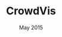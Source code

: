 ---
title: "CrowdVis"
event: "CRAb - Master's Degree"
date: "May 2015"
img: "crowdvis-%.jpg"
category: "software"
page-url: https://www.researchgate.net/publication/283325946_Analysis_of_the_Influence_of_the_Field_of_View_on_a_Crowd_Simulation_Model_Based_on_Synthetic_Vision
---